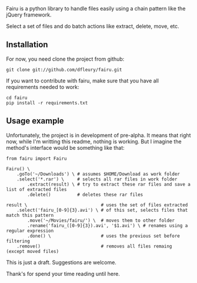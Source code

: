 Fairu is a python library to handle files easily using a chain pattern like
the jQuery framework.

Select a set of files and do batch actions like extract, delete, move, etc.

Installation
---

For now, you need clone the project from github:

    git clone git://github.com/dfleury/fairu.git

If you want to contribute with fairu, make sure that you have all requirements
needed to work:

    cd fairu
    pip install -r requirements.txt

Usage example
---

Unfortunately, the project is in development of pre-alpha. It means that right
now, while I'm writting this readme, nothing is working. But I imagine the
method's interface would be something like that:

    from fairu import Fairu

    Fairu() \
        .goTo('~/Downloads') \ # assumes $HOME/Download as work folder
        .select('*.rar') \     # selects all rar files in work folder
            .extract(result) \ # try to extract these rar files and save a list of extracted files
            .delete()          # deletes these rar files

    result \                            # uses the set of files extracted
        .select('fairu_[0-9]{3}.avi') \ # of this set, selects files that match this pattern
            .move('~/Movies/fairu/') \  # moves them to other folder
            .rename('fairu_([0-9]{3}).avi', '$1.avi') \ # renames using a regular expression
            .done() \                   # uses the previous set before filtering
        .remove()                       # removes all files remaing (except moved files)

This is just a draft. Suggestions are welcome.

Thank's for spend your time reading until here.